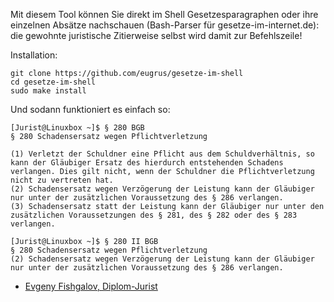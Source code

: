 Mit diesem Tool können Sie direkt im Shell Gesetzesparagraphen oder ihre einzelnen Absätze nachschauen (Bash-Parser für gesetze-im-internet.de): die gewohnte juristische Zitierweise selbst wird damit zur Befehlszeile!

Installation:
```
git clone https://github.com/eugrus/gesetze-im-shell
cd gesetze-im-shell
sudo make install
```

Und sodann funktioniert es einfach so:
```
[Jurist@Linuxbox ~]$ § 280 BGB
§ 280 Schadensersatz wegen Pflichtverletzung

(1) Verletzt der Schuldner eine Pflicht aus dem Schuldverhältnis, so kann der Gläubiger Ersatz des hierdurch entstehenden Schadens verlangen. Dies gilt nicht, wenn der Schuldner die Pflichtverletzung nicht zu vertreten hat.
(2) Schadensersatz wegen Verzögerung der Leistung kann der Gläubiger nur unter der zusätzlichen Voraussetzung des § 286 verlangen.
(3) Schadensersatz statt der Leistung kann der Gläubiger nur unter den zusätzlichen Voraussetzungen des § 281, des § 282 oder des § 283 verlangen.

[Jurist@Linuxbox ~]$ § 280 II BGB
§ 280 Schadensersatz wegen Pflichtverletzung
(2) Schadensersatz wegen Verzögerung der Leistung kann der Gläubiger nur unter der zusätzlichen Voraussetzung des § 286 verlangen.
```

- [Evgeny Fishgalov, Diplom-Jurist](https://www.linkedin.com/in/efishgalov/)

